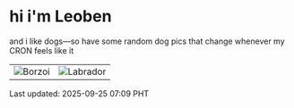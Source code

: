 # hi i'm Leoben

and i like dogs—so have some random dog pics that change whenever my CRON feels like it

|  |  |
|--------|----------|
| ![Borzoi](https://random-dog-vercel.vercel.app/api/random-borzoi?v=1758755380) | ![Labrador](https://random-dog-vercel.vercel.app/api/random-labrador?v=1758755380) |

Last updated: 2025-09-25 07:09 PHT
